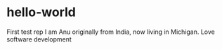 # hello-world
First test rep
I am Anu originally from India, now living in Michigan. Love software development
